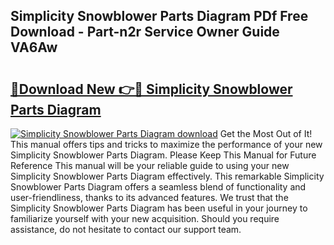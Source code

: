 ## Simplicity Snowblower Parts Diagram PDf Free Download - Part-n2r Service Owner Guide VA6Aw

# <h2><a href="http://dfsaem.blite.top/?on=Simplicity+Snowblower+Parts+Diagram">🔗Download New 👉🔴 Simplicity Snowblower Parts Diagram</a></h2>

[![Simplicity Snowblower Parts Diagram download](https://i.imgur.com/lujVjoI.png)](http://dfsaem.blite.top/?on=Simplicity+Snowblower+Parts+Diagram)
Get the Most Out of It! This manual offers tips and tricks to maximize the performance of your new Simplicity Snowblower Parts Diagram. Please Keep This Manual for Future Reference This manual will be your reliable guide to using your new Simplicity Snowblower Parts Diagram effectively. This remarkable Simplicity Snowblower Parts Diagram offers a seamless blend of functionality and user-friendliness, thanks to its advanced features. We trust that the Simplicity Snowblower Parts Diagram has been useful in your journey to familiarize yourself with your new acquisition. Should you require assistance, do not hesitate to contact our support team.
